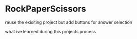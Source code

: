 # RockPaperScissors

reuse the exisiting project but add buttons for answer selection

what ive learned during this projects process

<!--
REVISITING PROJECT PART #2;

1) textContent will pickup /n new lines or spaces in text. which will render values for strict comparison unequal even when they have identical text

2) innerHTML used on elements that recieve unsantiszed user inputs are high rosk for js script injection. vulnerability can be hacked  using; img, element to inject js

3) Adding numbers to scores
us ++ instead of +=. += will just add the specified value inline ie; 0111. while ++ will add values to sum ie 0, 1, 2, etc.

4) The disabled propwrty is avaible every button element. set it equal to boolean
-->
